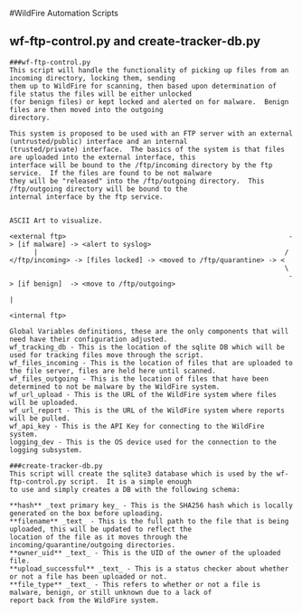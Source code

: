 #WildFire Automation Scripts

## wf-ftp-control.py and create-tracker-db.py
    ###wf-ftp-control.py
    This script will handle the functionality of picking up files from an incoming directory, locking them, sending
    them up to WildFire for scanning, then based upon determination of file status the files will be either unlocked
    (for benign files) or kept locked and alerted on for malware.  Benign files are then moved into the outgoing
    directory.

    This system is proposed to be used with an FTP server with an external (untrusted/public) interface and an internal
    (trusted/private) interface.  The basics of the system is that files are uploaded into the external interface, this
    interface will be bound to the /ftp/incoming directory by the ftp service.  If the files are found to be not malware
    they will be "released" into the /ftp/outgoing directory.  This /ftp/outgoing directory will be bound to the
    internal interface by the ftp service.


    ASCII Art to visualize.

    <external ftp>                                                       -> [if malware] -> <alert to syslog>
          |                                                             /
    </ftp/incoming> -> [files locked] -> <moved to /ftp/quarantine> -> <
                                                                        \
                                                                         -> [if benign]  -> <move to /ftp/outgoing>
                                                                                                     |
                                                                                               <internal ftp>

    Global Variables definitions, these are the only components that will need have their configuration adjusted.
    wf_tracking_db - This is the location of the sqlite DB which will be used for tracking files move through the script.
    wf_files_incoming - This is the location of files that are uploaded to the file server, files are held here until scanned.
    wf_files_outgoing - This is the location of files that have been determined to not be malware by the WildFire system.
    wf_url_upload - This is the URL of the WildFire system where files will be uploaded.
    wf_url_report - This is the URL of the WildFire system where reports will be pulled.
    wf_api_key - This is the API Key for connecting to the WildFire system.
    logging_dev - This is the OS device used for the connection to the logging subsystem.

    ###create-tracker-db.py
    This script will create the sqlite3 database which is used by the wf-ftp-control.py script.  It is a simple enough
    to use and simply creates a DB with the following schema:

    **hash** _text primary key_ - This is the SHA256 hash which is locally generated on the box before uploading.
    **filename** _text_ - This is the full path to the file that is being uploaded, this will be updated to reflect the
    location of the file as it moves through the incoming/quarantine/outgoing directories.
    **owner_uid** _text_ - This is the UID of the owner of the uploaded file.
    **upload_successful** _text_ - This is a status checker about whether or not a file has been uploaded or not.
    **file_type** _text_ - This refers to whether or not a file is malware, benign, or still unknown due to a lack of
    report back from the WildFire system.